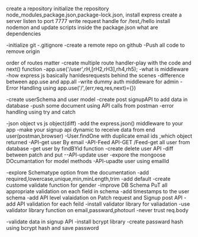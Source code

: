 create a repository
initialize the repository
node_modules,package.json,package-lock.json,
install express
create a server 
listen to port 7777
write request handle for /test,/hello 
install nodemon and update scripts inside the package.json 
what are dependencies


-initialize git 
-.gitignore
-create a remote repo on github
-Push all code to remove origin 


order of routes matter
-create multiple route handler-play with the code
and next() function 
-app.use('/user',rH,[rH2,rH3],rh4,rh5);
-what is middleware
-how express js basically hanldesrequests behind the scenes
-difference between app.use and app.all
-write dummy auth middleware for admin
-Error Handling using app.use('/',(err,req,res,next)={})

-create userSchema and user model 
-create post signupAPI to add data in database
-push some document using API calls from postman 
-error handling using try and catch 

-json object vs js object(diff)
-add the express.json() middleware to your app
-make your signup api dynamic to receive data from end user(postman,browser)
-User.findOne with duplicate email ids ,which object returned
-API-get user By email 
-API-Feed API-GET /Feed-get all user from database
-get user by findBYid function
-create delete user API
-diff between patch and put
--API-update user
-expore the mongoose DOcumantation for model methods 
-API-upadte user using emailId


-explore Schematype option from the documentation 
-add required,lowercase,unique,min,minLength,trim
-add default
-create custome validate function for gender 
-improve DB Schema PuT all appropriate validation on each field in schema
-add timestamps to the user schema
-add API level valaidation on Patch request and Signup post API
-add API validation for each feild 
-install validator library for valiadation 
-use validator library function on email,passward,photourl
-never trust req.body


-validate data in signup API
-install bcrypt library
-create passward hash using bcrypt hash and save password

